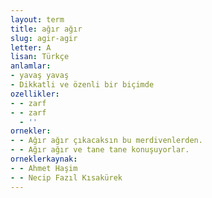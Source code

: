 ```yaml
---
layout: term
title: ağır ağır
slug: agir-agir
letter: A
lisan: Türkçe
anlamlar:
- yavaş yavaş
- Dikkatli ve özenli bir biçimde
ozellikler:
- - zarf
- - zarf
  - ''
ornekler:
- - Ağır ağır çıkacaksın bu merdivenlerden.
- - Ağır ağır ve tane tane konuşuyorlar.
orneklerkaynak:
- - Ahmet Haşim
- - Necip Fazıl Kısakürek
---
```

